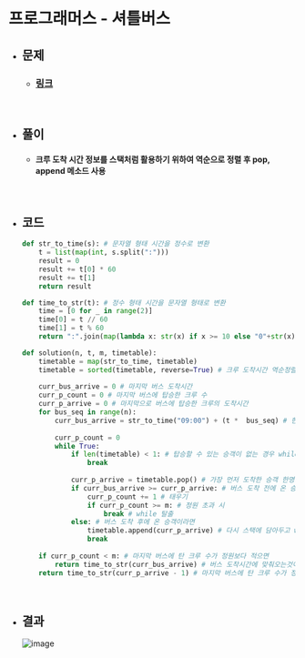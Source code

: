 # 프로그래머스 - 셔틀버스

- ## 문제
    - ### [링크](https://school.programmers.co.kr/learn/courses/30/lessons/17678)

<br>

- ## 풀이
    - #### 크루 도착 시간 정보를 스택처럼 활용하기 위하여 역순으로 정렬 후 pop, append 메소드 사용

<br>

- ## 코드
    ```python
    def str_to_time(s): # 문자열 형태 시간을 정수로 변환
        t = list(map(int, s.split(":")))
        result = 0
        result += t[0] * 60
        result += t[1]
        return result

    def time_to_str(t): # 정수 형태 시간을 문자열 형태로 변환
        time = [0 for _ in range(2)]
        time[0] = t // 60
        time[1] = t % 60
        return ":".join(map(lambda x: str(x) if x >= 10 else "0"+str(x), time))

    def solution(n, t, m, timetable):
        timetable = map(str_to_time, timetable)
        timetable = sorted(timetable, reverse=True) # 크루 도착시간 역순정렬
        
        curr_bus_arrive = 0 # 마지막 버스 도착시간
        curr_p_count = 0 # 마지막 버스에 탑승한 크루 수
        curr_p_arrive = 0 # 마지막으로 버스에 탑승한 크루의 도착시간
        for bus_seq in range(n):
            curr_bus_arrive = str_to_time("09:00") + (t *  bus_seq) # 현재 버스 도착 시간
            
            curr_p_count = 0
            while True:
                if len(timetable) < 1: # 탑승할 수 있는 승객이 없는 경우 while 탈출
                    break
                
                curr_p_arrive = timetable.pop() # 가장 먼저 도착한 승객 한명
                if curr_bus_arrive >= curr_p_arrive: # 버스 도착 전에 온 승객이라면
                    curr_p_count += 1 # 태우기
                    if curr_p_count >= m: # 정원 초과 시
                        break # while 탈출
                else: # 버스 도착 후에 온 승객이라면
                    timetable.append(curr_p_arrive) # 다시 스택에 담아두고 while탈출
                    break
            
        if curr_p_count < m: # 마지막 버스에 탄 크루 수가 정원보다 적으면
            return time_to_str(curr_bus_arrive) # 버스 도착시간에 맞춰오는것이 최선
        return time_to_str(curr_p_arrive - 1) # 마지막 버스에 탄 크루 수가 정원과 같으면 마지막 한명보다는 1분 빨리 와야지 탈 수 있음
    ```

<br>

- ## 결과
    ![image](https://github.com/Project-Division/DIV_Algorithm_Study/assets/68108664/c24e4b23-117f-473c-889b-6db707fe68d2)
